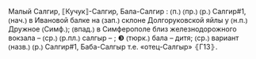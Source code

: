 ---
---

Малый Салгир, ⟦Кучук⟧-Салгир, Бала-Салгир
: ⦅п.⦆ ⦅пр.⦆ ⦅р.⦆ Салгир#1, ⦅нач.⦆ в Ивановой балке на ⦅зап.⦆ склоне Долгоруковской яйлы у ⦅н.п.⦆ Дружное ⦅Симф.⦆; ⦅впад.⦆ в Симферополе близ железнодорожного вокзала – ⦅ср.⦆ ⦅р.пл.⦆ салгыр – ; ❸ ⦅тюрк.⦆ бала – дитя; ⦅ср.⦆ вариант ⦅назв.⦆ ⦅р.⦆ Салгир#1, Баба-Салгыр т.е. «отец-Салгыр» ⦃Г13⦄.

